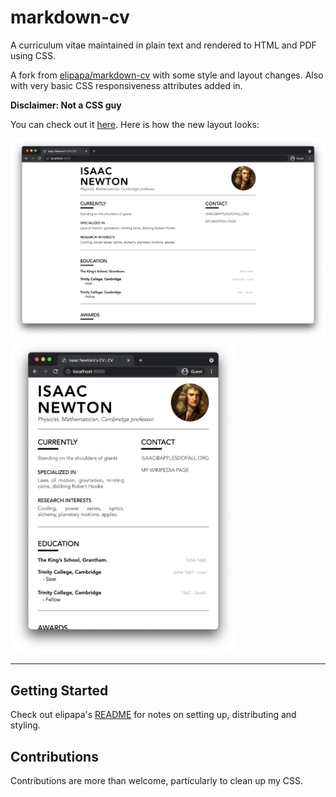 # markdown-cv

A curriculum vitae maintained in plain text and rendered to HTML and PDF using CSS.

A fork from [elipapa/markdown-cv](https://github.com/elipapa/markdown-cv) with some style and layout changes. Also with very basic CSS responsiveness attributes added in.  

**Disclaimer: Not a CSS guy**

You can check out it [here](https://benmeller.github.io/markdown-cv/). Here is how the new layout looks:

<img src="./img/cv-wide.png">

<img src="./img/cv-narrow.png" height=500>


***

## Getting Started

Check out elipapa's [README](https://github.com/elipapa/markdown-cv/blob/master/README.md) for notes on setting up, distributing and styling.

## Contributions

Contributions are more than welcome, particularly to clean up my CSS.
